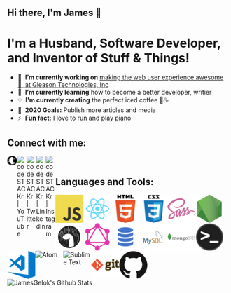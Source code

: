 ## Hi there, I'm James 👋

# I'm a Husband, Software Developer, and&nbsp;Inventor&nbsp;of&nbsp;Stuff&nbsp;&&nbsp;Things! 
- 🔭&nbsp;&nbsp;**I’m currently working on** [making the web user experience awesome 🤩&nbsp;&nbsp;at Gleason Technologies, Inc](gleason)
- 🌱&nbsp;&nbsp;**I’m currently learning** how to become a better developer, writier
- 💡&nbsp;&nbsp;**I'm currently creating** the perfect iced coffee 🧊☕️
- 🥅&nbsp;&nbsp;**2020 Goals:** Publish more articles and media
- ⚡&nbsp;&nbsp;**Fun fact:** I love to run and play piano

## Connect with me:

[<img align="left" alt="james.gl" width="22px" src="https://raw.githubusercontent.com/iconic/open-iconic/master/svg/globe.svg" />][website]
[<img align="left" alt="codeSTACKr | YouTube" width="22px" src="https://cdn.jsdelivr.net/npm/simple-icons@v3/icons/youtube.svg" />][youtube]
[<img align="left" alt="codeSTACKr | Twitter" width="22px" src="https://cdn.jsdelivr.net/npm/simple-icons@v3/icons/twitter.svg" />][twitter]
[<img align="left" alt="codeSTACKr | LinkedIn" width="22px" src="https://cdn.jsdelivr.net/npm/simple-icons@v3/icons/linkedin.svg" />][linkedin]
[<img align="left" alt="codeSTACKr | Instagram" width="22px" src="https://cdn.jsdelivr.net/npm/simple-icons@v3/icons/instagram.svg" />][instagram]

<br />

## Languages and Tools:

<img align="left" alt="JavaScript" title="JavaScript" width="64px" src="https://raw.githubusercontent.com/github/explore/80688e429a7d4ef2fca1e82350fe8e3517d3494d/topics/javascript/javascript.png" />
<img align="left" alt="React" title="React" width="64px" src="https://raw.githubusercontent.com/github/explore/80688e429a7d4ef2fca1e82350fe8e3517d3494d/topics/react/react.png" />

<img align="left" alt="HTML5" title="HTML5" width="64px" src="https://raw.githubusercontent.com/github/explore/80688e429a7d4ef2fca1e82350fe8e3517d3494d/topics/html/html.png" />
<img align="left" alt="CSS3" title="CSS3" width="64px" src="https://raw.githubusercontent.com/github/explore/80688e429a7d4ef2fca1e82350fe8e3517d3494d/topics/css/css.png" />
<img align="left" alt="Sass" title="Sass" width="64px" src="https://raw.githubusercontent.com/github/explore/80688e429a7d4ef2fca1e82350fe8e3517d3494d/topics/sass/sass.png" />


<img align="left" alt="Node.js" title="Node.js" width="64px" src="https://raw.githubusercontent.com/github/explore/80688e429a7d4ef2fca1e82350fe8e3517d3494d/topics/nodejs/nodejs.png" />
<img align="left" alt="Deno" title="Deno" width="64px" src="https://raw.githubusercontent.com/github/explore/361e2821e2dea67711cde99c9c40ed357061cf27/topics/deno/deno.png" />

<img align="left" alt="GraphQL" title="GraphQL" width="64px" src="https://raw.githubusercontent.com/github/explore/80688e429a7d4ef2fca1e82350fe8e3517d3494d/topics/graphql/graphql.png" />
<img align="left" alt="SQL" title="SQL" width="64px" src="https://raw.githubusercontent.com/github/explore/80688e429a7d4ef2fca1e82350fe8e3517d3494d/topics/sql/sql.png" />
<img align="left" alt="MySQL" title="MySQL" width="64px" src="https://raw.githubusercontent.com/github/explore/80688e429a7d4ef2fca1e82350fe8e3517d3494d/topics/mysql/mysql.png" />
<img align="left" alt="MongoDB" title="MongoDB" width="64px" src="https://raw.githubusercontent.com/github/explore/80688e429a7d4ef2fca1e82350fe8e3517d3494d/topics/mongodb/mongodb.png" />

<img align="left" alt="Terminal" title="Terminal" width="64px" src="https://raw.githubusercontent.com/github/explore/80688e429a7d4ef2fca1e82350fe8e3517d3494d/topics/terminal/terminal.png" />
<img align="left" alt="Visual Studio Code" title="Visual Studio Code" width="64px" src="https://raw.githubusercontent.com/github/explore/80688e429a7d4ef2fca1e82350fe8e3517d3494d/topics/visual-studio-code/visual-studio-code.png" />
<img align="left" alt="Atom" title="Atom" width="64px" src="https://github.githubassets.com/images/icons/emoji/atom.png" />
<img align="left" alt="Sublime Text" title="Sublime Text" width="64px" src="https://user-images.githubusercontent.com/23425952/90020629-18e6f280-dc7e-11ea-889d-994aa1f645bb.png" />

<img align="left" alt="Git" title="Git" width="64px" src="https://raw.githubusercontent.com/github/explore/80688e429a7d4ef2fca1e82350fe8e3517d3494d/topics/git/git.png" />
<img align="left" alt="GitHub" title="GitHub" width="64px" src="https://raw.githubusercontent.com/github/explore/78df643247d429f6cc873026c0622819ad797942/topics/github/github.png" />



<br />
<br />
<br />
<br />
<br />
<br />

<img align="left" alt="JamesGelok's Github Stats" src="https://github-readme-stats.codestackr.vercel.app/api?username=JamesGelok&show_icons=true&hide_border=true" />

[website]: http://james.gl/
[twitter]: https://twitter.com/JamesGelok
[youtube]: https://www.youtube.com/channel/UCMHlwGCimRrckEiuPOplc1A
[instagram]: https://www.instagram.com/james.gelok/
[linkedin]: https://www.linkedin.com/in/JamesGelok/
[gleason]: https://www.risklimiter.com/
